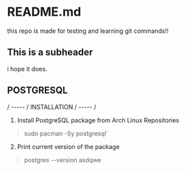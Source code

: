 # README.md
this repo is made for testing and learning git commands!!

## This is a subheader
i hope it does.

## POSTGRESQL
/ ----- / INSTALLATION / ----- /
1. Install PostgreSQL package from Arch Linux Repositories
> sudo pacman -Sy postgresql`
2. Print current version of the package
> postgres --version
asdqwe
